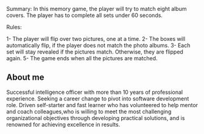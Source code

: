 Summary:
In this memory game, the player will try to match eight album covers. The player has to complete all sets under 60 seconds.

Rules:

1- The player will flip over two pictures, one at a time.
2- The boxes will automatically flip, if the player does not match the photo albums.
3- Each set will stay revealed if the pictures match. Otherwise, they are flipped again.
5- The game ends when all the pictures are matched.

## About me

Successful intelligence officer with more than 10 years of professional experience. Seeking a career change to pivot into software development role. Driven self-starter and fast learner who has volunteered to help mentor and coach colleagues,who is willing to meet the most challenging organizational objectives through developing practical solutions, and is renowned for achieving excellence in results.
